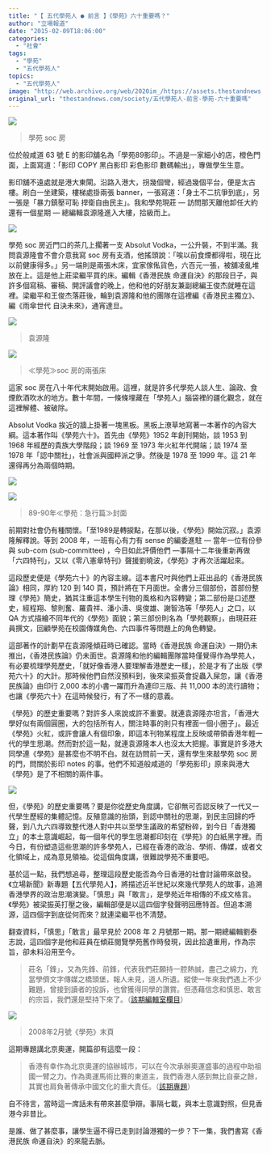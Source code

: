 ```yaml
---
title: "【 五代學苑人 ● 前言 】《學苑》六十重要嗎？"
author: "立場報道"
date: "2015-02-09T18:06:00"
categories:
  - "社會"
tags:
  - "學苑"
  - "五代學苑人"
topics:
  - "五代學苑人"
image: "http://web.archive.org/web/2020im_/https://assets.thestandnews.com/media/photos/IMG_9961_GgjUi_8gaNq.png"
original_url: "thestandnews.com/society/五代學苑人-前言-學苑-六十重要嗎"
---
```

![](http://web.archive.org/web/2020im_/https://assets.thestandnews.com/media/photos/IMG_9961_GgjUi_8gaNq.png)
> 學苑 soc 房

位於般咸道 63 號 E 的影印舖名為「學苑89影印」。不過是一家細小的店，橙色門面，上面寫道：「影印 COPY 黑白影印 彩色影印 數碼輸出」，專做學生生意。

影印舖不遠處就是港大東閘。沿路入港大，拐幾個彎，經過幾個平台，便是太古樓。刷白一坐建築，樓梯處掛兩張 banner，一張寫道：「身土不二抗爭到底」，另一張是「暴力鎮壓可恥 捍衛自由民主」。我和學苑現莊 — 訪問那天離他卸任大約還有一個星期 — 總編輯袁源隆進入大樓，拾級而上。

![](http://web.archive.org/web/2020im_/https://assets.thestandnews.com/media/photos/IMG_9965_xl4IA_gMOtG.png)

學苑 soc 房近門口的茶几上擱著一支 Absolut Vodka，一公升裝，不到半滿。我問袁源隆會不會介意我寫 soc 房有支酒，他搖頭說：「唉以前食煙都得啦，現在比以前健康得多。」另一端則是兩張木床，宜家傢俬貨色，六百元一張，被舖凌亂堆放在上。這是他上莊梁繼平買的床。編輯《香港民族 命運自決》的那段日子，與許多個寫稿、審稿、開評議會的晚上，他和他的好朋友兼副總編王俊杰就睡在這裡。梁繼平和王俊杰落莊後，輪到袁源隆和他的團隊在這裡編《香港民主獨立》、編《雨傘世代 自決未來》，通宵達旦。

![](http://web.archive.org/web/2020im_/https://assets.thestandnews.com/media/photos/IMG_9931_BBorz_pa5aD.png)
> 袁源隆

![](http://web.archive.org/web/2020im_/https://assets.thestandnews.com/media/photos/IMG_9944_BetLL_niFC4.png)
> ≪學苑≫soc 房的兩張床

這家 soc 房在八十年代末開始啟用。這裡，就是許多代學苑人談人生、論政、食煙飲酒吹水的地方。數十年間，一條條埋藏在「學苑人」腦袋裡的疆化觀念，就在這裡解體、被破除。

Absolut Vodka 挨近的牆上掛著一塊黑板。黑板上潦草地寫著一本著作的內容大綱。這本著作叫《學苑六十》。首先由《學苑》1952 年創刊開始，談 1953 到1968 年經歷的貴族大學階段；談 1969 至 1973 年火紅年代開端；談 1974 至 1978 年「認中關社」，社會派與國粹派之爭。然後是 1978 至 1999 年。這 21 年還得再分為兩個時期。

![](http://web.archive.org/web/2020im_/https://assets.thestandnews.com/media/photos/IMG_9949_wixSk_Qo0Bb.png)

![](http://web.archive.org/web/2020im_/https://assets.thestandnews.com/media/photos/IMG_9908_nlYBa_BWTf8.png)
> 89-90年≪學苑：急行篇≫封面

前期對社會仍有種關懷。「至1989是轉捩點，在那以後，《學苑》開始沉寂。」袁源隆解釋說。等到 2008 年，一班有心有力有 sense 的編委進駐 — 當年一位有份參與 sub-com (sub-committee) ，今日如此評價他們 —事隔十二年後重新再做「六四特刊」，又以《零八憲章特刊》聲援劉曉波，《學苑》才再次活躍起來。

這段歷史便是《學苑六十》的內容主線。這本書尺吋與他們上莊出品的《香港民族論》相同，厚約 120 到 140 頁，預計將在下月面世。全書分三個部份，首部份整理《學苑》簡史，猶其注重這本學生刊物的風格和內容轉變；第二部份是口述歷史，經程翔、黎則奮、羅貴祥、潘小濤、吳俊雄、謝智浩等「學苑人」之口，以 QA 方式描繪不同年代的《學苑》面貌；第三部份則名為「學苑觀察」，由現莊莊員撰文，回顧學苑在校園傳媒角色、六四事件等問題上的角色轉變。

這部著作的計劃早在袁源隆傾莊時已確認。當時《香港民族 命運自決》一期仍未推出，《香港民族論》仍未面世。袁源隆和他的編輯團隊當時僅覺得作為學苑人，有必要梳理學苑歷史，「就好像香港人要理解香港歷史一樣」，於是才有了出版《學苑六十》的大計。那時候他們自然沒預料到，後來梁振英會捉蟲入屎忽，讓《香港民族論》由印行 2,000 本的小書一躍而升為連印三版、共 11,000 本的流行讀物；也讓《學苑六十》在這時候發行，有了不一樣的意義。

《學苑》的歷史重要嗎？對許多人來說或許不重要。就連袁源隆亦坦言，「香港大學好似有兩個圓圈，大的包括所有人，關注時事的則只有裡面一個小圈子」。最近《學苑》火紅，或許會讓人有個印象，即這本刊物某程度上反映或帶領香港年輕一代的學生思潮。然而對於這一點，就連袁源隆本人也沒太大把握。事實是許多港大同學連《學苑》是甚麼也不明不白。就在訪問前一天，還有學生來敲學苑 soc 房的門，問關於影印 notes 的事。他們不知道般咸道的「學苑影印」原來與港大《學苑》是了不相關的兩件事。

![](http://web.archive.org/web/2020im_/https://assets.thestandnews.com/media/photos/IMG_9973_jbPdT_GKNag.png)

但，《學苑》的歷史重要嗎？要是你從歷史角度講，它卻無可否認反映了一代又一代學生歷經的集體記憶。反殖意識的抬頭，到認中關社的思潮，到民主回歸的呼聲，到八九六四導致整代港人對中共以至學生議政的希望粉碎，到今日「香港獨立」的本土意識崛起，每一個年代的學生思潮都印刻在《學苑》的白紙黑字裡。而今日，有份塑造這些思潮的許多學苑人，已經在香港的政治、學術、傳媒，或者文化領域上，成為意見領袖。從這個角度講，很難說學苑不重要吧。

基於這一點，我們想追尋，整理這段歷史能否為今日香港的社會討論帶來啟發。《立場新聞》新專題【五代學苑人】，將描述近半世紀以來幾代學苑人的故事，追溯香港學界的政治思潮演變。「慎思」與「敢言」，是學苑近年相傳的不成文格言。《學苑》被梁振英打壓之後，編輯部便是以這四個字發聲明回應特首。但追本溯源，這四個字到底從何而來？就連梁繼平也不清楚。

翻查資料，「慎思」「敢言」最早見於 2008 年 2 月號那一期。那一期總編輯劉泰志說，這四個字是他和莊員在傾莊閱覽學苑舊作時發現，因此拾遺重用，作為宗旨，卻未料沿用至今。

> 莊名「鋒」，又為先鋒、前鋒，代表我們莊願持一腔熱誠，盡己之綿力，充當學儕文字傳媒之橋頭堡，報人未見，道人所遺。縱使一年來我們遇上不少難題，曾接到讀者的投訴，也曾獲得同學的讚賞。但憑藉信念和慎思、敢言的宗旨，我們還是堅持下來了。（[該期編輯室欄目](http://web.archive.org/web/20210917115449/http://file///C:/Users/User/Desktop/200802_UNDERGRAD.pdf)）

![](http://web.archive.org/web/2020im_/https://assets.thestandnews.com/media/photos/E69CAAE591BDE5908D_hypm5.png)
> 2008年2月號《學苑》末頁

這期專題講北京奧運，開篇卻有這麼一段：

> 香港有幸作為北京奧運的協辦城市，可以在今次承辦奧運盛事的過程中助祖國一臂之力。作為奧運馬術比賽的東道主，我們香港人感到無比自豪之餘，其實也肩負著傳承中國文化的重大責任。（[該期專題](http://web.archive.org/web/20210917115449/http://file///C:/Users/User/Desktop/200802_UNDERGRAD.pdf)）

自不待言，當時這一席話未有帶來甚麼爭辯。事隔七載，與本土意識對照，但見香港今非昔比。

是誰、做了甚麼事，讓學生逼不得已走到討論港獨的一步？下一集，我們書寫《香港民族 命運自決》的來龍去脈。